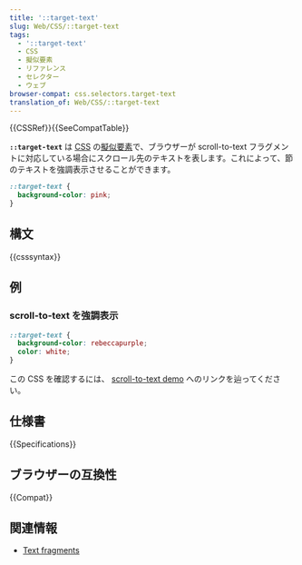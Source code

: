 ```yaml
---
title: '::target-text'
slug: Web/CSS/::target-text
tags:
  - '::target-text'
  - CSS
  - 擬似要素
  - リファレンス
  - セレクター
  - ウェブ
browser-compat: css.selectors.target-text
translation_of: Web/CSS/::target-text
---
```

{{CSSRef}}{{SeeCompatTable}}

**`::target-text`** は [CSS](/ja/docs/Web/CSS) の[擬似要素](/ja/docs/Web/CSS/Pseudo-elements)で、ブラウザーが scroll-to-text フラグメントに対応している場合にスクロール先のテキストを表します。これによって、節のテキストを強調表示させることができます。

```css
::target-text {
  background-color: pink;
}
```

## 構文

{{csssyntax}}

## 例

### scroll-to-text を強調表示

```css
::target-text {
  background-color: rebeccapurple;
  color: white;
}
```

この CSS を確認するには、 [scroll-to-text demo](https://mdn.github.io/css-examples/target-text/index.html#:~:text=From%20the%20foregoing%20remarks%20we%20may%20gather%20an%20idea%20of%20the%20importance) へのリンクを辿ってください。

## 仕様書

{{Specifications}}

## ブラウザーの互換性

{{Compat}}

## 関連情報

- [Text fragments](https://web.dev/text-fragments/)
